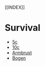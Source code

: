 [[INDEX]]  
# Survival  

- [5c](5c.md)
- [10c](10c.md)
- [Armbrust](Armbrust.md)  
- [Bogen](Bogen.md)  
